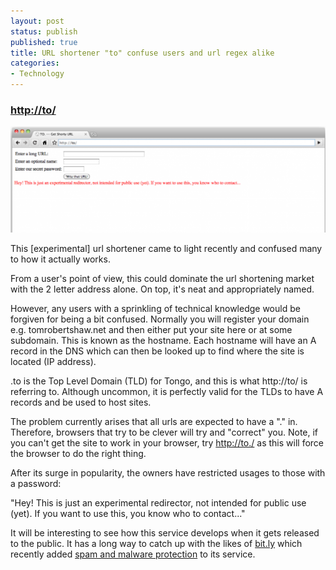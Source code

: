 ```yaml
---
layout: post
status: publish
published: true
title: URL shortener "to" confuse users and url regex alike
categories:
- Technology
---
```

<p><h3><strong><a href="http://to/">http://to/</a></strong></h3></p>

<a href="http://to/"><img title="url-shortener" src="/img/2009/12/url-shortener-1024x345.png" alt="url-shortener" /></a>

This [experimental] url shortener came to light recently and confused many to how it actually works.

From a user's point of view, this could dominate the url shortening market with the 2 letter address alone.  On top, it's neat and appropriately named.

However, any users with a sprinkling of technical knowledge would be forgiven for being a bit confused. Normally you will register your domain e.g. tomrobertshaw.net and then either put your site here or at some subdomain.   This is known as the hostname.  Each hostname will have an A record in the DNS which can then be looked up to find where the site is located (IP address).

.to is the Top Level Domain (TLD) for Tongo, and this is what http://to/ is referring to. Although uncommon, it is perfectly valid for the TLDs to have A records and be used to host sites.

The problem currently arises that all urls are expected to have a "." in.  Therefore, browsers that try to be clever will try and "correct" you.  Note, if you can't get the site to work in your browser, try <a href="http://to./">http://to./</a> as this will force the browser to do the right thing.

After its surge in popularity, the owners have restricted usages to those with a password:

"Hey! This is just an experimental redirector, not intended for public use (yet). If you want to use this, you know who to contact..."

It will be interesting to see how this service develops when it gets released to the public.  It has a long way to catch up with the likes of <a href="http://bit.ly">bit.ly</a> which recently added <a href="http://blog.bit.ly/post/263859706/spam-and-malware-protection">spam and malware protection</a> to its service.
